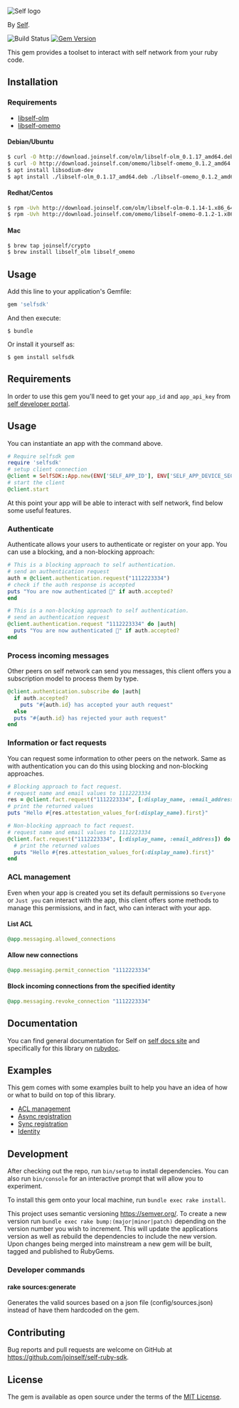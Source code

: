 ![Self logo](https://media-exp1.licdn.com/dms/image/C4E0BAQHiKfIfzq6P0w/company-logo_200_200/0?e=2159024400&v=beta&t=JDd8UXJlMG7AKpLNAP5nDYd75gQZT8E8s98xSc0jRO0)

By [Self](https://www.joinself.com/).

![Build Status](https://github.com/joinself/self-ruby-sdk/actions/workflows/ci.yml/badge.svg?branch=main)
[![Gem Version](https://badge.fury.io/rb/selfsdk.svg)](https://badge.fury.io/rb/selfsdk)

This gem provides a toolset to interact with self network from your ruby code.

## Installation

### Requirements

- [libself-olm](http://download.selfid.net/olm/libself-olm_0.1.17_amd64.deb)
- [libself-omemo](http://download.selfid.net/omemo/libself-omemo_0.1.2_amd64.deb)

#### Debian/Ubuntu
```sh
$ curl -O http://download.joinself.com/olm/libself-olm_0.1.17_amd64.deb
$ curl -O http://download.joinself.com/omemo/libself-omemo_0.1.2_amd64.deb
$ apt install libsodium-dev
$ apt install ./libself-olm_0.1.17_amd64.deb ./libself-omemo_0.1.2_amd64.deb
```

#### Redhat/Centos
```sh
$ rpm -Uvh http://download.joinself.com/olm/libself-olm-0.1.14-1.x86_64.rpm
$ rpm -Uvh http://download.joinself.com/omemo/libself-omemo-0.1.2-1.x86_64.rpm
```

#### Mac
```sh
$ brew tap joinself/crypto
$ brew install libself_olm libself_omemo
```

## Usage

Add this line to your application's Gemfile:

```ruby
gem 'selfsdk'
```

And then execute:

    $ bundle

Or install it yourself as:

    $ gem install selfsdk

## Requirements

In order to use this gem you'll need to get your `app_id` and `app_api_key` from [self developer portal](https://developer.self.net).

## Usage

You can instantiate an app with the command above.
```ruby
# Require selfsdk gem
require 'selfsdk'
# setup client connection
@client = SelfSDK::App.new(ENV['SELF_APP_ID'], ENV['SELF_APP_DEVICE_SECRET'], ENV['STORAGE_KEY'], ENV['STORAGE_DIR'])
# start the client
@client.start
```

At this point your app will be able to interact with self network, find below some useful features.

### Authenticate

Authenticate allows your users to authenticate or register on your app. You can use a blocking, and a non-blocking approach:

```ruby
# This is a blocking approach to self authentication.
# send an authentication request
auth = @client.authentication.request("1112223334")
# check if the auth response is accepted
puts "You are now authenticated 🤘" if auth.accepted?
end
```
```ruby
# This is a non-blocking approach to self authentication.
# send an authentication request
@client.authentication.request "1112223334" do |auth|
  puts "You are now authenticated 🤘" if auth.accepted?
end
```

### Process incoming messages

Other peers on self network can send you messages, this client offers you a subscription model to process them by type.
```ruby
@client.authentication.subscribe do |auth|
  if auth.accepted?
    puts "#{auth.id} has accepted your auth request"
  else
  puts "#{auth.id} has rejected your auth request"
end
```

### Information or fact requests

You can request some information to other peers on the network. Same as with authentication you can do this using blocking and non-blocking approaches.
```ruby
# Blocking approach to fact request.
# request name and email values to 1112223334
res = @client.fact.request("1112223334", [:display_name, :email_address])
# print the returned values
puts "Hello #{res.attestation_values_for(:display_name).first}"
```
```ruby
# Non-blocking approach to fact request.
# request name and email values to 1112223334
@client.fact.request("1112223334", [:display_name, :email_address]) do |res|
  # print the returned values
  puts "Hello #{res.attestation_values_for(:display_name).first}"
end
```

### ACL management

Even when your app is created you set its default permissions so `Everyone` or `Just you` can interact with the app, this client offers some methods to manage this permissions, and in fact, who can interact with your app.

#### List ACL
```ruby
@app.messaging.allowed_connections
```
#### Allow new connections
```ruby
@app.messaging.permit_connection "1112223334"
```
#### Block incoming connections from the specified identity
```ruby
@app.messaging.revoke_connection "1112223334"
```

## Documentation

You can find general documentation for Self on [self docs site](https://docs.joinself.com/) and specifically for this library on [rubydoc](https://www.rubydoc.info/gems/selfsdk/).

## Examples

This gem comes with some examples built to help you have an idea of how or what to build on top of this library.
- [ACL management](examples/acl.rb)
- [Async registration](examples/async_registration.rb)
- [Sync registration](examples/sync_registration.rb)
- [Identity](examples/identity.rb)

## Development

After checking out the repo, run `bin/setup` to install dependencies. You can also run `bin/console` for an interactive prompt that will allow you to experiment.

To install this gem onto your local machine, run `bundle exec rake install`.

This project uses semantic versioning https://semver.org/. To create a new version run `bundle exec rake bump:(major|minor|patch)` depending on the version number you wish to increment. This will update the applications version as well as rebuild the dependencies to include the new version. Upon changes being merged into mainstream a new gem will be built, tagged and published to RubyGems.

### Developer commands

#### rake sources:generate

Generates the valid sources based on a json file (config/sources.json) instead of have them hardcoded on the gem.


## Contributing

Bug reports and pull requests are welcome on GitHub at https://github.com/joinself/self-ruby-sdk.


## License

The gem is available as open source under the terms of the [MIT License](LICENSE).
